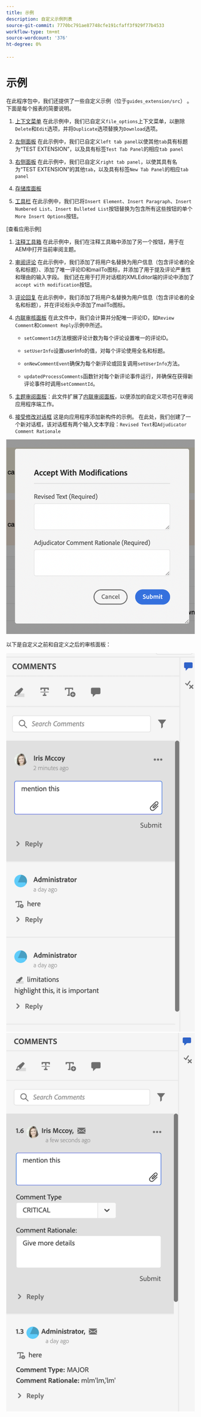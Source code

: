 ```yaml
---
title: 示例
description: 自定义示例列表
source-git-commit: 7770bc791ae87748cfe191cfaff3f929f77b4533
workflow-type: tm+mt
source-wordcount: '376'
ht-degree: 0%

---
```



# 示例

在此程序包中，我们还提供了一些自定义示例（位于`guides_extension/src`） 。 下面是每个报表的简要说明。

1. [上下文菜单](./examples/file_options.ts)
在此示例中，我们已自定义`file_options`上下文菜单，以删除`Delete`和`Edit`选项，并将`Duplicate`选项替换为`Download`选项。

2. [左侧面板](./examples/left_panel_container.ts)
在此示例中，我们已自定义`left tab panel`以使其他`tab`具有标题为“TEST EXTENSION”，以及具有标签`Test Tab Panel`的相应`tab panel`

3. [右侧面板](./examples/right_panel_container.ts)
在此示例中，我们已自定义`right tab panel`，以使其具有名为“TEST EXTENSION”的其他`tab`，以及具有标签`New Tab Panel`的相应`tab panel`

4. [存储库面板](./examples/repository_panel.ts)

5. [工具栏](./examples/toolbar.ts)
在此示例中，我们已将`Insert Element`、`Insert Paragraph`、`Insert Numbered List`、`Insert Bulleted List`按钮替换为包含所有这些按钮的单个`More Insert Options`按钮。

[查看应用示例]

1. [注释工具箱](./examples/review_app_examples/annotation_extension.ts)
在此示例中，我们在注释工具箱中添加了另一个按钮，用于在AEM中打开当前审阅主题。

2. [审阅评论](./examples/review_app_examples/review_comment.ts)
在此示例中，我们添加了将用户名替换为用户信息（包含评论者的全名和标题）、添加了唯一评论ID和mailTo图标，并添加了用于提及评论严重性和理由的输入字段。
我们还在用于打开对话框的XMLEditor端的评论中添加了`accept with modification`按钮。

3. [评论回复](./examples/review_app_examples/comment_reply.ts)
在此示例中，我们添加了将用户名替换为用户信息（包含评论者的全名和标题），并在评论标头中添加了mailTo图标。

4. [内联审核面板](./examples/review_app_examples/inline_review_panel.ts)
在此文件中，我们会计算并分配唯一评论ID，如`Review Comment`和`Comment Reply`示例中所述。
   - `setCommentId`方法根据评论计数为每个评论设置唯一的评论ID。

   - `setUserInfo`设置userInfo的值，对每个评论使用全名和标题。

   - `onNewCommentEvent`确保为每个新评论或回复调用`setUserInfo`方法。

   - `updatedProcessComments`函数针对每个新评论事件运行，并确保在获得新评论事件时调用`setCommentId`。

5. [主题审阅面板](./examples/review_app_examples/topic_reviews.ts)：此文件扩展了[内联审阅面板](./examples/review_app_examples/inline_review_panel.ts)，以便添加的自定义项也可在审阅应用程序端工作。

6. [接受修改对话框](./examples/review_app_examples/accept_with_modification_dialog.ts)
这是向应用程序添加新构件的示例。 在此处，我们创建了一个新对话框，该对话框有两个输入文本字段：`Revised Text`和`Adjudicator Comment Rationale`

![接受并修改对话框](./imgs/accept_with_modification_dialogue.png)

以下是自定义之前和自定义之后的审核面板：

![审阅面板；](./imgs/review_panel.png)
![接受并修改对话框](./imgs/customised_review_panel.png)

